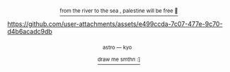 <p align="center">
<a href="https://x.com/barefacelino/status/1791041334683255200">
  <sup>from the river to the sea , palestine will be free 🍉</sup>
<p align="center">

  <p align="center">
  

https://github.com/user-attachments/assets/e499ccda-7c07-477e-9c70-d4b6acadc9db


</p>

  </p> 
<p align="center">
<sub> astro — kyo </sub></sub> ‎ ‎
<p align="center">
<a href="https://kyodraw.straw.page/"> <sup> draw me smthn :] </sup>


